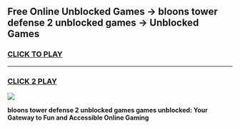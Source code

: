 
## Free Online Unblocked Games → bloons tower defense 2 unblocked games → Unblocked Games
<h3>
<a href="https://premium.freeplayer.one?title=bloons_tower_defense_2_unblocked_games&ref=21F">CLICK TO PLAY</a></h3>
<hr>

<h3>
<a href="https://premium.freeplayer.one?title=bloons_tower_defense_2_unblocked_games&ref=21F">CLICK 2 PLAY</a>
  
</h3>

<a href="https://premium.freeplayer.one?title=bloons_tower_defense_2_unblocked_games&ref=21F/"><img src="https://clearcache.store/games.png"></a>


**bloons tower defense 2 unblocked games games unblocked: Your Gateway to Fun and Accessible Online Gaming**
